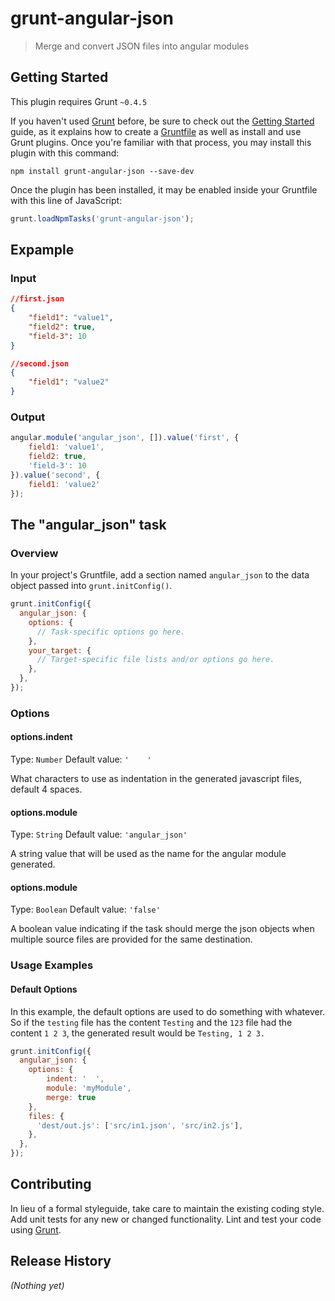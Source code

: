 # grunt-angular-json

> Merge and convert JSON files into angular modules

## Getting Started
This plugin requires Grunt `~0.4.5`

If you haven't used [Grunt](http://gruntjs.com/) before, be sure to check out the [Getting Started](http://gruntjs.com/getting-started) guide, as it explains how to create a [Gruntfile](http://gruntjs.com/sample-gruntfile) as well as install and use Grunt plugins. Once you're familiar with that process, you may install this plugin with this command:

```shell
npm install grunt-angular-json --save-dev
```

Once the plugin has been installed, it may be enabled inside your Gruntfile with this line of JavaScript:

```js
grunt.loadNpmTasks('grunt-angular-json');
```

## Expample

### Input

```JSON
//first.json
{
    "field1": "value1",
    "field2": true,
    "field-3": 10
}
```
```JSON
//second.json
{
    "field1": "value2"
}
```

### Output
```js
angular.module('angular_json', []).value('first', {
    field1: 'value1',
    field2: true,
    'field-3': 10
}).value('second', {
    field1: 'value2'
});
```

## The "angular_json" task

### Overview
In your project's Gruntfile, add a section named `angular_json` to the data object passed into `grunt.initConfig()`.

```js
grunt.initConfig({
  angular_json: {
    options: {
      // Task-specific options go here.
    },
    your_target: {
      // Target-specific file lists and/or options go here.
    },
  },
});
```

### Options

#### options.indent
Type: `Number`
Default value: `'    '`

What characters to use as indentation in the generated javascript files, default 4 spaces.

#### options.module
Type: `String`
Default value: `'angular_json'`

A string value that will be used as the name for the angular module generated.

#### options.module
Type: `Boolean`
Default value: `'false'`

A boolean value indicating if the task should merge the json objects when multiple source files
are provided for the same destination.

### Usage Examples

#### Default Options
In this example, the default options are used to do something with whatever. So if the `testing` file has the content `Testing` and the `123` file had the content `1 2 3`, the generated result would be `Testing, 1 2 3.`

```js
grunt.initConfig({
  angular_json: {
    options: {
        indent: '  ',
        module: 'myModule',
        merge: true
    },
    files: {
      'dest/out.js': ['src/in1.json', 'src/in2.js'],
    },
  },
});
```

## Contributing
In lieu of a formal styleguide, take care to maintain the existing coding style. Add unit tests for any new or changed functionality. Lint and test your code using [Grunt](http://gruntjs.com/).

## Release History
_(Nothing yet)_
